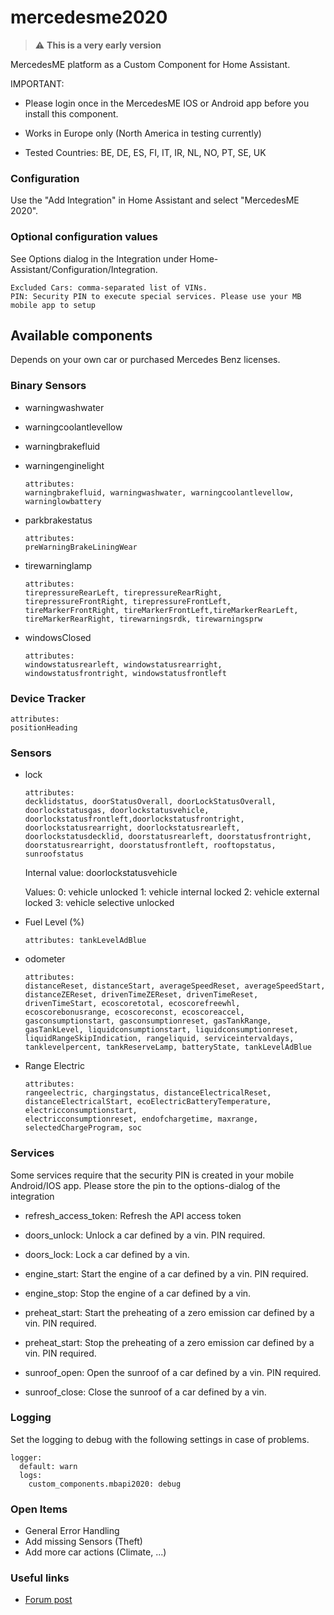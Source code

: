 # mercedesme2020

> :warning: **This is a very early version**


MercedesME platform as a Custom Component for Home Assistant.

IMPORTANT:

* Please login once in the MercedesME IOS or Android app before you install this component.

* Works in Europe only (North America in testing currently)

* Tested Countries: BE, DE, ES, FI, IT, IR, NL, NO, PT, SE, UK

### Configuration

Use the "Add Integration" in Home Assistant and select "MercedesME 2020".

### Optional configuration values

See Options dialog in the Integration under Home-Assistant/Configuration/Integration.

```
Excluded Cars: comma-separated list of VINs.
PIN: Security PIN to execute special services. Please use your MB mobile app to setup
```

## Available components 
Depends on your own car or purchased Mercedes Benz licenses.


### Binary Sensors

* warningwashwater
  
* warningcoolantlevellow
  
* warningbrakefluid

* warningenginelight

    ```
    attributes: 
    warningbrakefluid, warningwashwater, warningcoolantlevellow, warninglowbattery
    ```

* parkbrakestatus

    ```
    attributes: 
    preWarningBrakeLiningWear
    ```

* tirewarninglamp

    ```
    attributes: 
    tirepressureRearLeft, tirepressureRearRight, tirepressureFrontRight, tirepressureFrontLeft, tireMarkerFrontRight, tireMarkerFrontLeft,tireMarkerRearLeft, tireMarkerRearRight, tirewarningsrdk, tirewarningsprw
    ```

* windowsClosed
  
  ```
  attributes: 
  windowstatusrearleft, windowstatusrearright, windowstatusfrontright, windowstatusfrontleft
  ```


### Device Tracker
  
  ```
  attributes:
  positionHeading
  ```

### Sensors

* lock

  ```
  attributes: 
  decklidstatus, doorStatusOverall, doorLockStatusOverall, doorlockstatusgas, doorlockstatusvehicle, doorlockstatusfrontleft,doorlockstatusfrontright, doorlockstatusrearright, doorlockstatusrearleft, doorlockstatusdecklid, doorstatusrearleft, doorstatusfrontright, doorstatusrearright, doorstatusfrontleft, rooftopstatus, sunroofstatus
  ```

  Internal value: doorlockstatusvehicle

  Values:
  0: vehicle unlocked
  1: vehicle internal locked
  2: vehicle external locked
  3: vehicle selective unlocked

* Fuel Level (%)

  `attributes: tankLevelAdBlue`

* odometer
  
  ```
  attributes: 
  distanceReset, distanceStart, averageSpeedReset, averageSpeedStart, distanceZEReset, drivenTimeZEReset, drivenTimeReset, drivenTimeStart, ecoscoretotal, ecoscorefreewhl, ecoscorebonusrange, ecoscoreconst, ecoscoreaccel, gasconsumptionstart, gasconsumptionreset, gasTankRange, gasTankLevel, liquidconsumptionstart, liquidconsumptionreset, liquidRangeSkipIndication, rangeliquid, serviceintervaldays, tanklevelpercent, tankReserveLamp, batteryState, tankLevelAdBlue
  ```

* Range Electric

  ```
  attributes: 
  rangeelectric, chargingstatus, distanceElectricalReset, distanceElectricalStart, ecoElectricBatteryTemperature, electricconsumptionstart,
  electricconsumptionreset, endofchargetime, maxrange, selectedChargeProgram, soc
  ```


### Services
Some services require that the security PIN is created in your mobile Android/IOS app. Please store the pin to the options-dialog of the integration 
* refresh_access_token:
  Refresh the API access token

* doors_unlock:
  Unlock a car defined by a vin. PIN required.

* doors_lock:
  Lock a car defined by a vin.

* engine_start:
  Start the engine of a car defined by a vin. PIN required.

* engine_stop:
  Stop the engine of a car defined by a vin.

* preheat_start:
  Start the preheating of a zero emission car defined by a vin. PIN required.

* preheat_start:
  Stop the preheating of a zero emission car defined by a vin. PIN required.

* sunroof_open:
  Open the sunroof of a car defined by a vin. PIN required.

* sunroof_close:
  Close the sunroof of a car defined by a vin.

  
### Logging

Set the logging to debug with the following settings in case of problems.

```
logger:
  default: warn
  logs:
    custom_components.mbapi2020: debug
```

### Open Items
* General Error Handling
* Add missing Sensors (Theft)
* Add more car actions (Climate, ...)

### Useful links

* [Forum post](https://community.home-assistant.io/t/mercedes-me-component/41911/520)
